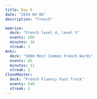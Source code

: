 ```yaml
---
title: Day 6
date: "2019-04-06"
description: "french"

memrise:
  deck: "French level 4, level 5"
  events: 286
  minutes: 16
  streak: 1
Anki:
  deck: "5000 Most Common French Words"
  events: 85
  minutes: 11
  streak: 1
ClozeMaster:
  deck: "French Fluency Fast Track"
  events: 540
  streak: 1
---
```

